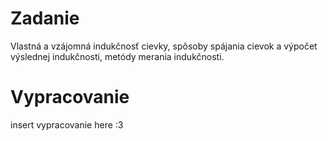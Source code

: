 # Zadanie
Vlastná a vzájomná indukčnosť cievky, spôsoby spájania cievok a výpočet výslednej indukčnosti, metódy merania indukčnosti.

# Vypracovanie
insert vypracovanie here :3